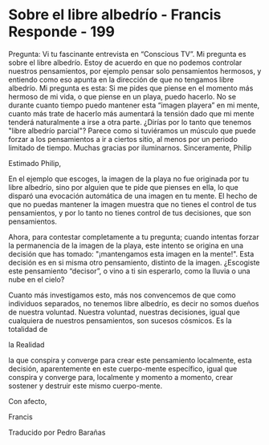 # Sobre el libre albedrío - Francis Responde - 199

Pregunta: Vi tu fascinante entrevista en “Conscious TV”. Mi pregunta es sobre el libre albedrío. Estoy de acuerdo en que no podemos controlar nuestros pensamientos, por ejemplo pensar solo pensamientos hermosos, y entiendo como eso apunta en la dirección de que no tengamos libre albedrío. Mi pregunta es esta: Si me pides que piense en el momento más hermoso de mi vida, o que piense en un playa, puedo hacerlo. No se durante cuanto tiempo puedo mantener esta “imagen playera” en mi mente, cuanto más trate de hacerlo más aumentará la tensión dado que mi mente tenderá naturalmente a irse a otra parte. ¿Dirías por lo tanto que tenemos "libre albedrío parcial"? Parece como si tuviéramos un músculo que puede forzar a los pensamientos a ir a ciertos sitio, al menos por un periodo limitado de tiempo. Muchas gracias por iluminarnos. Sinceramente, Philip

Estimado Philip,

En el ejemplo que escoges, la imagen de la playa no fue originada por tu libre albedrío, sino por alguien que te pide que pienses en ella, lo que disparó una evocación automática de una imagen en tu mente. El hecho de que no puedas mantener la imagen muestra que no tienes el control de tus pensamientos, y por lo tanto no tienes control de tus decisiones, que son pensamientos.

Ahora, para contestar completamente a tu pregunta; cuando intentas forzar la permanencia de la imagen de la playa, este intento se origina en una decisión que has tomado: "¡mantengamos esta imagen en la mente!". Esta decisión es en si misma otro pensamiento, distinto de la imagen. ¿Escogiste este pensamiento “decisor”, o vino a ti sin esperarlo, como la lluvia o una nube en el cielo?

Cuanto más investigamos esto, más nos convencemos de que como individuos separados, no tenemos libre albedrío, es decir no somos dueños de nuestra voluntad. Nuestra voluntad, nuestras decisiones, igual que cualquiera de nuestros pensamientos, son sucesos cósmicos. Es la totalidad de 

la Realidad

 la que conspira y converge para crear este pensamiento localmente, esta decisión, aparentemente en este cuerpo-mente específico, igual que conspira y converge para, localmente y momento a momento, crear sostener y destruir este mismo cuerpo-mente.

Con afecto,

Francis

Traducido por Pedro Barañas 

